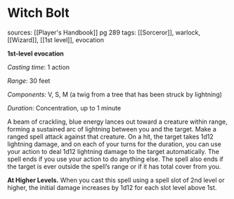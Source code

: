 # Witch Bolt
sources: [[Player's Handbook]] pg 289
tags: [[Sorceror]], warlock, [[Wizard]], [[1st level]], evocation

**1st-level evocation**

*Casting time*: 1 action

*Range*: 30 feet

*Components*: V, S, M (a twig from a tree that has been struck by lightning)

*Duration*: Concentration, up to 1 minute

A beam of crackling, blue energy lances out toward a creature within range, forming a sustained arc of lightning between you and the target. Make a ranged spell attack against that creature. On a hit, the target takes 1d12 lightning damage, and on each of your turns for the duration, you can use your action to deal 1d12 lightning damage to the target automatically. The spell ends if you use your action to do anything else. The spell also ends if the target is ever outside the spell’s range or if it has total cover from you.

**At Higher Levels.** When you cast this spell using a spell slot of 2nd level or higher, the initial damage increases by 1d12 for each slot level above 1st.
